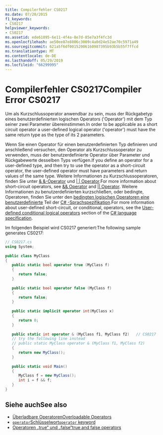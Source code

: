 ```yaml
---
title: Compilerfehler CS0217
ms.date: 07/20/2015
f1_keywords:
- CS0217
helpviewer_keywords:
- CS0217
ms.assetid: ede61095-6e11-4f4a-8e7d-85e7a3f4fc3d
ms.openlocfilehash: ae50ee87e8806c3009c4a0d24e52ae70c5971a49
ms.sourcegitcommit: 621a5f6df00152006160987395b93b5b55f7ffcd
ms.translationtype: MT
ms.contentlocale: de-DE
ms.lasthandoff: 05/29/2019
ms.locfileid: "66299995"
---
```

# <a name="compiler-error-cs0217"></a><span data-ttu-id="5321a-102">Compilerfehler CS0217</span><span class="sxs-lookup"><span data-stu-id="5321a-102">Compiler Error CS0217</span></span>
<span data-ttu-id="5321a-103">Um als Kurzschlussoperator anwendbar zu sein, muss der Rückgabetyp eines benutzerdefinierten logischen Operators ('Operator') mit dem Typ seiner zwei Parameter übereinstimmen.</span><span class="sxs-lookup"><span data-stu-id="5321a-103">In order to be applicable as a short circuit operator a user-defined logical operator ('operator') must have the same return type as the type of its 2 parameters.</span></span>  
  
 <span data-ttu-id="5321a-104">Wenn Sie einen Operator für einen benutzerdefinierten Typ definieren und anschließend versuchen, den Operator als Kurzschlussoperator zu verwenden, muss der benutzerdefinierte Operator über Parameter und Rückgabewerte desselben Typs verfügen.</span><span class="sxs-lookup"><span data-stu-id="5321a-104">If you define an operator for a user-defined type, and then try to use the operator as a short-circuit operator, the user-defined operator must have parameters and return values of the same type.</span></span> <span data-ttu-id="5321a-105">Weitere Informationen zu Kurzschlussoperatoren, finden Sie unter [& &-Operator](../../csharp/language-reference/operators/boolean-logical-operators.md#conditional-logical-and-operator-) und [ &#124; &#124; Operator](../../csharp/language-reference/operators/boolean-logical-operators.md#conditional-logical-or-operator-).</span><span class="sxs-lookup"><span data-stu-id="5321a-105">For more information about short-circuit operators, see [&& Operator](../../csharp/language-reference/operators/boolean-logical-operators.md#conditional-logical-and-operator-) and [&#124;&#124; Operator](../../csharp/language-reference/operators/boolean-logical-operators.md#conditional-logical-or-operator-).</span></span> <span data-ttu-id="5321a-106">Weitere Informationen zu benutzerdefinierten kurzschließen, oder bedingte, Operatoren, finden Sie unter den [bedingten logischen Operatoren eine benutzerdefinierte](~/_csharplang/spec/expressions.md#user-defined-conditional-logical-operators) Teil der [ C# -Sprachspezifikation](~/_csharplang/spec/introduction.md).</span><span class="sxs-lookup"><span data-stu-id="5321a-106">For more information about user-defined short-circuit, or conditional, operators, see the [User-defined conditional logical operators](~/_csharplang/spec/expressions.md#user-defined-conditional-logical-operators) section of the [C# language specification](~/_csharplang/spec/introduction.md).</span></span>
  
 <span data-ttu-id="5321a-107">Im folgenden Beispiel wird CS0217 generiert:</span><span class="sxs-lookup"><span data-stu-id="5321a-107">The following sample generates CS0217:</span></span>  
  
```csharp  
// CS0217.cs  
using System;  
  
public class MyClass  
{  
   public static bool operator true (MyClass f)  
   {  
      return false;  
   }  
  
   public static bool operator false (MyClass f)  
   {  
      return false;  
   }  
  
   public static implicit operator int(MyClass x)  
   {  
      return 0;  
   }  
  
   public static int operator & (MyClass f1, MyClass f2)   // CS0217  
   // try the following line instead  
   // public static MyClass operator & (MyClass f1, MyClass f2)  
   {  
      return new MyClass();  
   }  
  
   public static void Main()  
   {  
      MyClass f = new MyClass();  
      int i = f && f;  
   }  
}  
```  

## <a name="see-also"></a><span data-ttu-id="5321a-108">Siehe auch</span><span class="sxs-lookup"><span data-stu-id="5321a-108">See also</span></span>

- [<span data-ttu-id="5321a-109">Überladbare Operatoren</span><span class="sxs-lookup"><span data-stu-id="5321a-109">Overloadable Operators</span></span>](../programming-guide/statements-expressions-operators/overloadable-operators.md)
- [<span data-ttu-id="5321a-110">`operator`Schlüsselwort</span><span class="sxs-lookup"><span data-stu-id="5321a-110">`operator` keyword</span></span>](../language-reference/keywords/operator.md)
- [<span data-ttu-id="5321a-111">Operatoren „true“ und „false“</span><span class="sxs-lookup"><span data-stu-id="5321a-111">true and false operators</span></span>](../language-reference/operators/true-false-operators.md)
